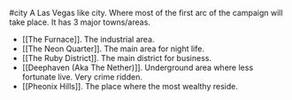 #city 
A Las Vegas like city. Where most of the first arc of the campaign will take place. It has 3 major towns/areas.
- [[The Furnace]]. The industrial area.
- [[The Neon Quarter]]. The main area for night life.
- [[The Ruby District]]. The main district for business.
- [[Deephaven (Aka The Nether)]]. Underground area where less fortunate live. Very crime ridden.
- [[Pheonix Hills]]. The place where the most wealthy reside.